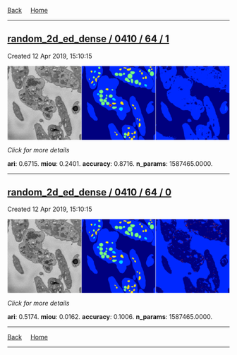
[Back](..)&nbsp;&nbsp;&nbsp;&nbsp;&nbsp;[Home](https://leapmanlab.github.io/snapshots)

---

<div class="summary"><a href="1"><h2>random_2d_ed_dense / 0410 / 64 / 1</h2></a><p>Created 12 Apr 2019, 15:10:15
</p><a href="1"><img src="1/media/summary.png" align="center"></a><p>
<i>Click for more details</i>
</p></div>

**ari**: 0.6715. **miou**: 0.2401. **accuracy**: 0.8716. **n_params**: 1587465.0000. 

---

<div class="summary"><a href="0"><h2>random_2d_ed_dense / 0410 / 64 / 0</h2></a><p>Created 12 Apr 2019, 15:10:15
</p><a href="0"><img src="0/media/summary.png" align="center"></a><p>
<i>Click for more details</i>
</p></div>

**ari**: 0.5174. **miou**: 0.0162. **accuracy**: 0.1006. **n_params**: 1587465.0000. 

---

[Back](..)&nbsp;&nbsp;&nbsp;&nbsp;&nbsp;[Home](https://leapmanlab.github.io/snapshots)

---